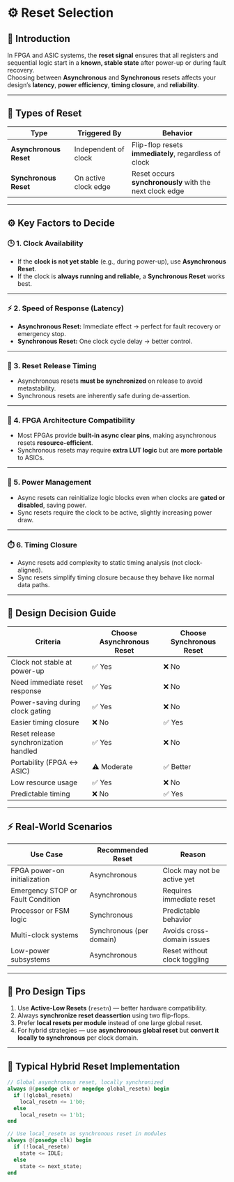 # ⚙️ Reset Selection 

## 🧩 Introduction
In FPGA and ASIC systems, the **reset signal** ensures that all registers and sequential logic start in a **known, stable state** after power-up or during fault recovery.  
Choosing between **Asynchronous** and **Synchronous** resets affects your design’s **latency**, **power efficiency**, **timing closure**, and **reliability**.

---

## 🔄 Types of Reset

| Type | Triggered By | Behavior |
|------|---------------|-----------|
| **Asynchronous Reset** | Independent of clock | Flip-flop resets **immediately**, regardless of clock |
| **Synchronous Reset** | On active clock edge | Reset occurs **synchronously** with the next clock edge |

---

## ⚙️ Key Factors to Decide

### 🕒 1. Clock Availability
- If the **clock is not yet stable** (e.g., during power-up), use **Asynchronous Reset**.  
- If the clock is **always running and reliable**, a **Synchronous Reset** works best.

---

### ⚡ 2. Speed of Response (Latency)
- **Asynchronous Reset:** Immediate effect → perfect for fault recovery or emergency stop.  
- **Synchronous Reset:** One clock cycle delay → better control.

---

### 🧠 3. Reset Release Timing
- Asynchronous resets **must be synchronized** on release to avoid metastability.  
- Synchronous resets are inherently safe during de-assertion.

---

### 🧩 4. FPGA Architecture Compatibility
- Most FPGAs provide **built-in async clear pins**, making asynchronous resets **resource-efficient**.  
- Synchronous resets may require **extra LUT logic** but are **more portable** to ASICs.

---

### 🔋 5. Power Management
- Async resets can reinitialize logic blocks even when clocks are **gated or disabled**, saving power.  
- Sync resets require the clock to be active, slightly increasing power draw.

---

### ⏱️ 6. Timing Closure
- Async resets add complexity to static timing analysis (not clock-aligned).  
- Sync resets simplify timing closure because they behave like normal data paths.

---

## 🧭 Design Decision Guide

| **Criteria** | **Choose Asynchronous Reset** | **Choose Synchronous Reset** |
|---------------|-------------------------------|-------------------------------|
| Clock not stable at power-up | ✅ Yes | ❌ No |
| Need immediate reset response | ✅ Yes | ❌ No |
| Power-saving during clock gating | ✅ Yes | ❌ No |
| Easier timing closure | ❌ No | ✅ Yes |
| Reset release synchronization handled | ✅ Yes | ❌ No |
| Portability (FPGA ↔ ASIC) | ⚠️ Moderate | ✅ Better |
| Low resource usage | ✅ Yes | ❌ No |
| Predictable timing | ❌ No | ✅ Yes |

---

## ⚡ Real-World Scenarios

| **Use Case** | **Recommended Reset** | **Reason** |
|---------------|----------------------|-------------|
| FPGA power-on initialization | Asynchronous | Clock may not be active yet |
| Emergency STOP or Fault Condition | Asynchronous | Requires immediate reset |
| Processor or FSM logic | Synchronous | Predictable behavior |
| Multi-clock systems | Synchronous (per domain) | Avoids cross-domain issues |
| Low-power subsystems | Asynchronous | Reset without clock toggling |

---

## 🧠 Pro Design Tips

1. Use **Active-Low Resets** (`resetn`) — better hardware compatibility.  
2. Always **synchronize reset deassertion** using two flip-flops.  
3. Prefer **local resets per module** instead of one large global reset.  
4. For hybrid strategies — use **asynchronous global reset** but **convert it locally to synchronous** per clock domain.

---

## 🧰 Typical Hybrid Reset Implementation

```verilog
// Global asynchronous reset, locally synchronized
always @(posedge clk or negedge global_resetn) begin
  if (!global_resetn)
    local_resetn <= 1'b0;
  else
    local_resetn <= 1'b1;
end

// Use local_resetn as synchronous reset in modules
always @(posedge clk) begin
  if (!local_resetn)
    state <= IDLE;
  else
    state <= next_state;
end

